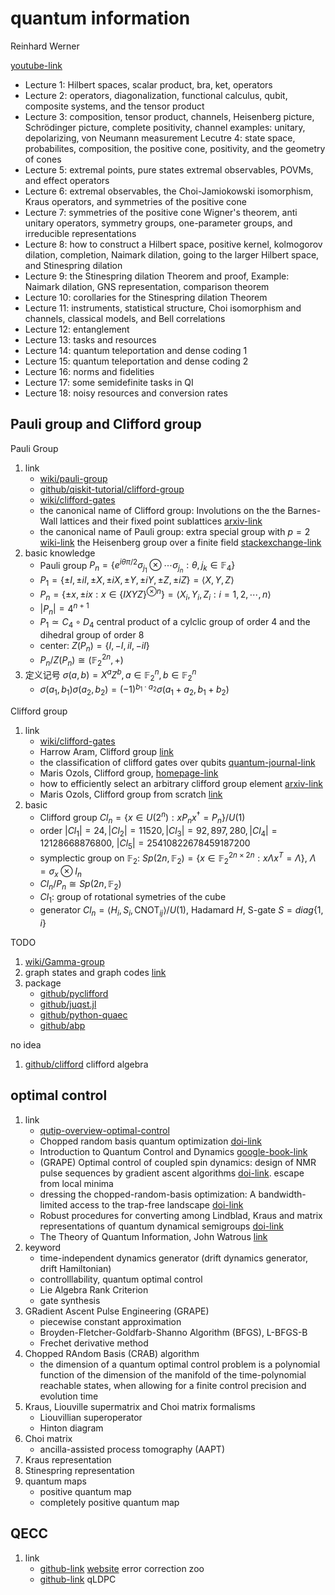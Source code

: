 # quantum information

Reinhard Werner

[youtube-link](https://www.youtube.com/watch?v=vb0ZEsATUcw&feature=share&si=ELPmzJkDCLju2KnD5oyZMQ)

* Lecture 1: Hilbert spaces, scalar product, bra, ket, operators
* Lecture 2: operators, diagonalization, functional calculus, qubit, composite systems, and the tensor product
* Lecture 3: composition, tensor product, channels, Heisenberg picture, Schrödinger picture, complete positivity, channel examples: unitary, depolarizing, von Neumann measurement
Lecutre 4: state space, probabilites, composition, the positive cone, positivity, and the geometry of cones
* Lecture 5: extremal points, pure states
extremal observables, POVMs, and effect operators
* Lecture 6: extremal observables, the Choi-Jamiokowski isomorphism, Kraus operators, and symmetries of the positive cone
* Lecture 7: symmetries of the positive cone
Wigner's theorem, anti unitary operators, symmetry groups, one-parameter groups, and irreducible representations
* Lecture 8: how to construct a Hilbert space, positive kernel, kolmogorov dilation, completion, Naimark dilation, going to the larger Hilbert space, and Stinespring dilation
* Lecture 9: the Stinespring dilation Theorem and proof, Example: Naimark dilation, GNS representation, comparison theorem
* Lecture 10: corollaries for the Stinespring dilation Theorem
* Lecture 11: instruments, statistical structure, Choi isomorphism and channels, classical models, and Bell correlations
* Lecture 12: entanglement
* Lecture 13: tasks and resources
* Lecture 14: quantum teleportation and dense coding 1
* Lecture 15: quantum teleportation and dense coding 2
* Lecture 16: norms and fidelities
* Lecture 17: some semidefinite tasks in QI
* Lecture 18: noisy resources and conversion rates

## Pauli group and Clifford group

Pauli Group

1. link
   * [wiki/pauli-group](https://en.wikipedia.org/wiki/Pauli_group)
   * [github/qiskit-tutorial/clifford-group](https://github.com/qiskit-community/qiskit-community-tutorials/blob/master/terra/qis_adv/Clifford_Group.ipynb)
   * [wiki/clifford-gates](https://en.wikipedia.org/wiki/Clifford_gates)
   * the canonical name of Clifford group: Involutions on the the Barnes-Wall lattices and their fixed point sublattices [arxiv-link](https://arxiv.org/abs/math/0511084)
   * the canonical name of Pauli group: extra special group with $p=2$ [wiki-link](https://en.wikipedia.org/wiki/Extra_special_group) the Heisenberg group over a finite field [stackexchange-link](https://quantumcomputing.stackexchange.com/q/26351)
2. basic knowledge
   * Pauli group $P_n=\left\{ e^{i\theta\pi/2}\sigma_{j_1}\otimes \cdots\sigma_{j_n} : \theta,j_k\in\mathbb{F}_4 \right\}$
   * $P_1=\left\{\pm I, \pm iI, \pm X, \pm iX, \pm Y, \pm iY, \pm Z, \pm iZ\right\}=\langle X,Y,Z\rangle$
   * $P_n=\left\{ \pm x, \pm ix : x\in \left\{IXYZ\right\}^{\otimes n}\right\}=\langle X_i,Y_i,Z_i:i=1,2,\cdots,n \rangle$
   * $|P_n|=4^{n+1}$
   * $P_1 \simeq C_4 \circ D_4$ central product of a cylclic group of order $4$ and the dihedral group of order $8$
   * center: $Z(P_n)=\left\{I,-I,iI,-iI\right\}$
   * $P_n/Z(P_n)\cong (\mathbb{F}_2^{2n},+)$
3. 定义记号 $\sigma(a,b)=X^aZ^b,a\in\mathbb{F}_2^{n},b\in\mathbb{F}_2^{n}$
   * $\sigma(a_1,b_1) \sigma(a_2,b_2)=(-1)^{b_1\cdot a_2}\sigma(a_1+a_2,b_1+b_2)$

Clifford group

1. link
   * [wiki/clifford-gates](https://en.wikipedia.org/wiki/Clifford_gates)
   * Harrow Aram, Clifford group [link](https://web.mit.edu/8.371/www/lectures/lect06.pdf)
   * the classification of clifford gates over qubits [quantum-journal-link](https://quantum-journal.org/papers/q-2022-06-13-734/)
   * Maris Ozols, Clifford group, [homepage-link](http://home.lu.lv/~sd20008/papers/essays/Clifford%20group%20%5Bpaper%5D.pdf)
   * how to efficiently select an arbitrary clifford group element [arxiv-link](https://arxiv.org/abs/1406.2170)
   * Maris Ozols, Clifford group from scratch [link](http://home.lu.lv/~sd20008/papers/essays/Clifford%20group%20[presentation].pdf)
2. basic
   * Clifford group $Cl_n=\left\{ x\in U(2^n) : xP_nx^\dagger=P_n \right\}/U(1)$
   * order $|Cl_1|=24,|Cl_2|=11520,|Cl_3|=92,897,280,|Cl_4|=12128668876800$, $|Cl_5|=25410822678459187200$
   * symplectic group on $\mathbb{F}_2$: $Sp(2n,\mathbb{F}_2)=\left\{ x\in\mathbb{F}_2^{2n\times 2n}: x\Lambda x^T=\Lambda \right\}$, $\Lambda=\sigma_x\otimes I_n$
   * $Cl_n/P_n\cong Sp(2n,\mathbb{F}_2)$
   * $Cl_1$: group of rotational symetries of the cube
   * generator $Cl_n=\langle H_i,S_i,\mathrm{CNOT}_{ij} \rangle/U(1)$, Hadamard $H$, S-gate $S=diag\{1,i\}$

TODO

1. [wiki/Gamma-group](https://en.wikipedia.org/wiki/Higher-dimensional_gamma_matrices)
2. graph states and graph codes [link](https://quantum.phys.cmu.edu/QCQI/qitd452.pdf)
3. package
   * [github/pyclifford](https://github.com/hongyehu/PyClifford)
   * [github/juqst.jl](https://github.com/rharper2/Juqst.jl)
   * [github/python-quaec](https://github.com/cgranade/python-quaec)
   * [github/abp](https://github.com/peteshadbolt/abp)

no idea

1. [github/clifford](https://github.com/pygae/clifford) clifford algebra

## optimal control

1. link
   * [qutip-overview-optimal-control](https://nbviewer.jupyter.org/github/qutip/qutip-notebooks/blob/master/examples/optimal-control-overview.ipynb)
   * Chopped random basis quantum optimization [doi-link](https://doi.org/10.1103/PhysRevA.84.022326)
   * Introduction to Quantum Control and Dynamics [google-book-link](https://books.google.com.hk/books?id=n6A4EAAAQBAJ&lpg=PP1&ots=m1ZDH0NMxP&dq=Introduction%20to%20Quantum%20Control%20and%20Dynamics&lr&pg=PP1#v=onepage&q=Introduction%20to%20Quantum%20Control%20and%20Dynamics&f=false)
   * (GRAPE) Optimal control of coupled spin dynamics: design of NMR pulse sequences by gradient ascent algorithms [doi-link](https://doi.org/10.1016/j.jmr.2004.11.004). escape from local minima
   * dressing the chopped-random-basis optimization: A bandwidth-limited access to the trap-free landscape [doi-link](https://doi.org/10.1103/PhysRevA.92.062343)
   * Robust procedures for converting among Lindblad, Kraus and matrix representations of quantum dynamical semigroups [doi-link](https://doi.org/10.1063/1.1518555)
   * The Theory of Quantum Information, John Watrous [link](https://cs.uwaterloo.ca/~watrous/TQI/)
2. keyword
   * time-independent dynamics generator (drift dynamics generator, drift Hamiltonian)
   * controlllability, quantum optimal control
   * Lie Algebra Rank Criterion
   * gate synthesis
3. GRadient Ascent Pulse Engineering (GRAPE)
   * piecewise constant approximation
   * Broyden-Fletcher-Goldfarb-Shanno Algorithm (BFGS), L-BFGS-B
   * Frechet derivative method
4. Chopped RAndom Basis (CRAB) algorithm
   * the dimension of a quantum optimal control problem is a polynomial function of the dimension of the manifold of the time-polynomial reachable states, when allowing for a finite control precision and evolution time
5. Kraus, Liouville supermatrix and Choi matrix formalisms
   * Liouvillian superoperator
   * Hinton diagram
6. Choi matrix
   * ancilla-assisted process tomography (AAPT)
7. Kraus representation
8. Stinespring representation
9. quantum maps
   * positive quantum map
   * completely positive quantum map

## QECC

1. link
   * [github-link](https://github.com/errorcorrectionzoo) [website](https://errorcorrectionzoo.org/) error correction zoo
   * [github-link](https://github.com/Infleqtion/qLDPC) qLDPC
